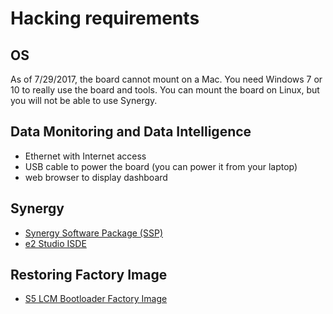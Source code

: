 # Hacking requirements

## OS 
As of 7/29/2017, the board cannot mount on a Mac.  You need Windows 7 or 10
to really use the board and tools. You can mount the board on Linux, but you
will not be able to use Synergy. 

## Data Monitoring and Data Intelligence

- Ethernet with Internet access
- USB cable to power the board (you can power it from your laptop)
- web browser to display dashboard 

## Synergy
- [Synergy Software Package (SSP)](https://synergygallery.renesas.com/ssp)
- [e2 Studio ISDE](https://synergygallery.renesas.com/isde)

## Restoring Factory Image
- [S5 LCM Bootloader Factory Image](http://learn.iotcommunity.io/t/s5d9-iot-fast-prot-kit-factory-image-files-updated/1091)